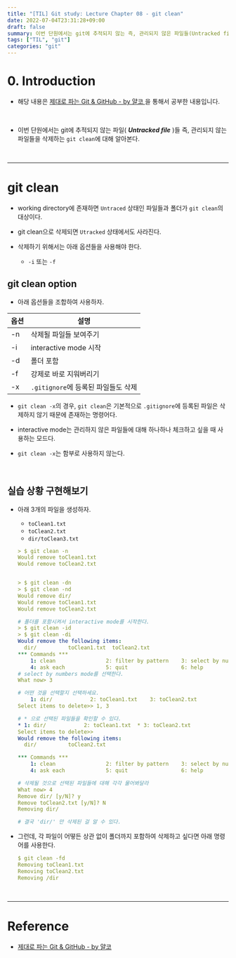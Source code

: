 ```yaml
---
title: "[TIL] Git study: Lecture Chapter 08 - git clean"
date: 2022-07-04T23:31:28+09:00
draft: false
summary: 이번 단원에서는 git에 추적되지 않는 즉, 관리되지 않은 파일들(Untracked file)을 삭제하는 'git clean'에 대해 알아본다.
tags: ["TIL", "git"]
categories: "git"
---
```


# 0. Introduction

- 해당 내용은 [제대로 파는 Git & GitHub - by 얄코 ](https://www.inflearn.com/course/%EC%A0%9C%EB%8C%80%EB%A1%9C-%ED%8C%8C%EB%8A%94-%EA%B9%83/dashboard)을 통해서 공부한 내용입니다.

<br>

- 이번 단원에서는 git에 추적되지 않는 파일( **_Untracked file_** )들 즉, 관리되지 않는 파일들을 삭제하는 `git clean`에 대해 알아본다.


<br>

---

# git clean

- working directory에 존재하면 `Untraced` 상태인 파일들과 폴더가 `git clean`의 대상이다.  

- git clean으로 삭제되면 `Utracked` 상태에서도 사라진다.  

- 삭제하기 위해서는 아래 옵션들을 사용해야 한다. 
  - `-i` 또는 `-f`

## git clean option

- 아래 옵션들을 조합하여 사용하자.

| 옵션 | 설명                                |
| ---- | ----------------------------------- |
| -n   | 삭제될 파일들 보여주기              |
| -i   | interactive mode 시작               |
| -d   | 폴더 포함                           |
| -f   | 강제로 바로 지워버리기              |
| -x   | `.gitignore`에 등록된 파일들도 삭제 |

- `git clean -x`의 경우, `git clean`은 기본적으로 `.gitignore`에 등록된 파일은 삭제하지 않기 때문에 존재하는 명령어다.

- interactive mode는 관리하지 않은 파일들에 대해 하나하나 체크하고 싶을 때 사용하는 모드다.
- `git clean -x`는 함부로 사용하지 않는다.

<br>

## 실습 상황 구현해보기

- 아래 3개의 파일을 생성하자.
  - `toClean1.txt`
  - `toClean2.txt`
  - `dir/toClean3.txt`

  ```yml
  > $ git clean -n
  Would remove toClean1.txt
  Would remove toClean2.txt


  > $ git clean -dn
  > $ git clean -nd
  Would remove dir/
  Would remove toClean1.txt
  Would remove toClean2.txt

  # 폴더를 포함시켜서 interactive mode를 시작한다.
  > $ git clean -id
  > $ git clean -di
  Would remove the following items:
    dir/          toClean1.txt  toClean2.txt
  *** Commands ***
      1: clean                2: filter by pattern    3: select by numbers
      4: ask each             5: quit                 6: help
  # select by numbers mode를 선택한다.
  What now> 3

  # 어떤 것을 선택할지 선택하세요.
      1: dir/            2: toClean1.txt    3: toClean2.txt
  Select items to delete>> 1, 3

  # * 으로 선택된 파일들을 확인할 수 있다.
  * 1: dir/            2: toClean1.txt  * 3: toClean2.txt
  Select items to delete>>
  Would remove the following items:
    dir/          toClean2.txt

  *** Commands ***
      1: clean                2: filter by pattern    3: select by numbers
      4: ask each             5: quit                 6: help

  # 삭제될 것으로 선택된 파일들에 대해 각각 물어봐달라
  What now> 4
  Remove dir/ [y/N]? y
  Remove toClean2.txt [y/N]? N
  Removing dir/

  # 결국 'dir/' 만 삭제된 걸 알 수 있다.
  ```

- 그런데, 각 파일이 어떻든 상관 없이 폴더까지 포함하여 삭제하고 싶다면 아래 명령어를 사용한다.

  ```yml
  $ git clean -fd
  Removing toClean1.txt
  Removing toClean2.txt
  Removing /dir
  ```

<br>

---

# Reference

- [제대로 파는 Git & GitHub - by 얄코](https://www.inflearn.com/course/%EC%A0%9C%EB%8C%80%EB%A1%9C-%ED%8C%8C%EB%8A%94-%EA%B9%83/dashboard)
